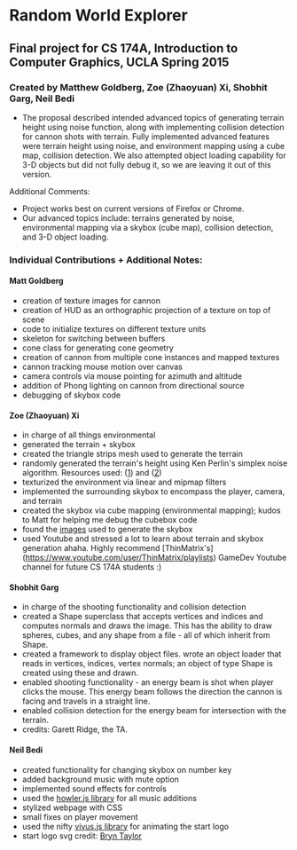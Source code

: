 # Random World Explorer

## Final project for CS 174A, Introduction to Computer Graphics, UCLA Spring 2015
### Created by Matthew Goldberg, Zoe (Zhaoyuan) Xi, Shobhit Garg, Neil Bedi

- The proposal described intended advanced topics of generating terrain height using noise function, along with implementing collision detection for cannon shots with terrain. Fully implemented advanced features were terrain height using noise, and environment mapping using a cube map, collision detection. We also attempted object loading capability for 3-D objects but did not fully debug it, so we are leaving it out of this version.

Additional Comments: 
- Project works best on current versions of Firefox or Chrome.
- Our advanced topics include: terrains generated by noise, environmental mapping via a skybox (cube map), collision detection, and 3-D object loading.

### Individual Contributions + Additional Notes:

#### Matt Goldberg
* creation of texture images for cannon
* creation of HUD as an orthographic projection of a texture on top of scene
* code to initialize textures on different texture units
* skeleton for switching between buffers
* cone class for generating cone geometry
* creation of cannon from multiple cone instances and mapped textures
* cannon tracking mouse motion over canvas
* camera controls via mouse pointing for azimuth and altitude
* addition of Phong lighting on cannon from directional source
* debugging of skybox code

#### Zoe (Zhaoyuan) Xi
* in charge of all things environmental
* generated the terrain + skybox
* created the triangle strips mesh used to generate the terrain
* randomly generated the terrain's height using Ken Perlin's simplex noise algorithm. Resources used: ([1](http://staffwww.itn.liu.se/~stegu/simplexnoise/simplexnoise.pdf)) and ([2](https://gist.github.com/banksean/304522))
* texturized the environment via linear and mipmap filters
* implemented the surrounding skybox to encompass the player, camera, and terrain
* created the skybox via cube mapping (environmental mapping); kudos to Matt for helping me debug the cubebox code
* found the [images](http://www.custommapmakers.org/skyboxes.php) used to generate the skybox
* used Youtube and stressed a lot to learn about terrain and skybox generation ahaha. Highly recommend [ThinMatrix's] (https://www.youtube.com/user/ThinMatrix/playlists) GameDev Youtube channel for future CS 174A students :) 

#### Shobhit Garg
* in charge of the shooting functionality and collision detection
* created a Shape superclass that accepts vertices and indices and computes normals and draws the image. This has the ability to draw spheres, cubes, and any shape from a file - all of which inherit from Shape.
* created a framework to display object files. wrote an object loader that reads in vertices, indices, vertex normals; an object of type Shape is created using these and drawn. 
* enabled shooting functionality - an energy beam is shot when player clicks the mouse. This energy beam follows the direction the cannon is facing and travels in a straight line.
* enabled collision detection for the energy beam for intersection with the terrain. 
* credits: Garett Ridge, the TA. 

#### Neil Bedi
* created functionality for changing skybox on number key
* added background music with mute option
* implemented sound effects for controls
* used the [howler.js library](http://goldfirestudios.com/blog/104/howler.js-Modern-Web-Audio-Javascript-Library) for all music additions
* stylized webpage with CSS
* small fixes on player movement
* used the nifty [vivus.js library](https://maxwellito.github.io/vivus/) for animating the start logo
* start logo svg credit: [Bryn Taylor](http://www.flaticon.com/authors/bryn-taylor)

